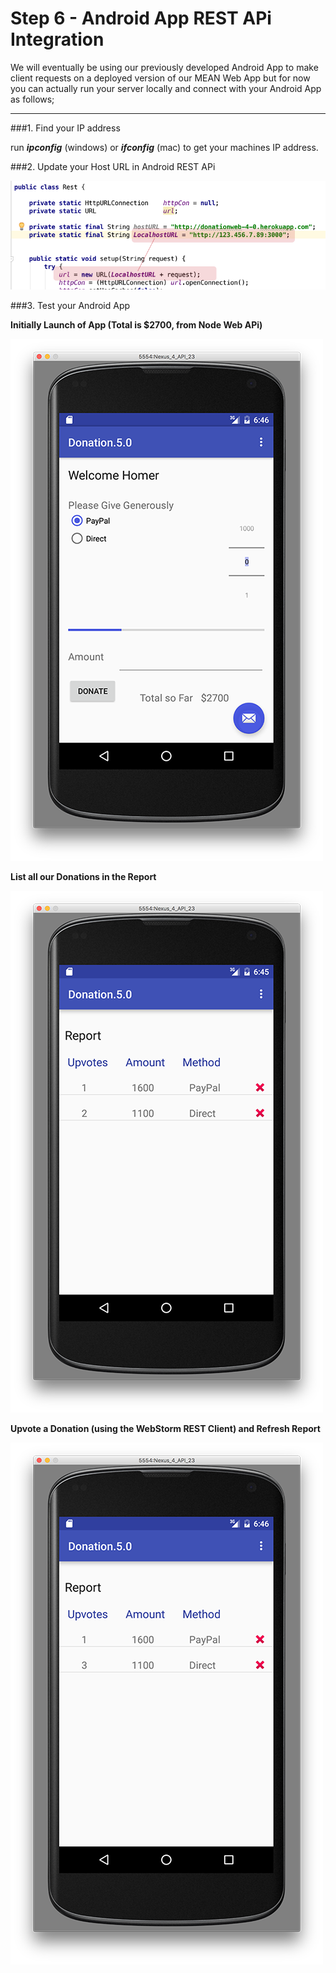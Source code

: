 # Step 6 - Android App REST APi Integration

We will eventually be using our previously developed Android App to make client requests on a deployed version of our MEAN Web App but for now you can actually run your server locally and connect with your Android App as follows;

---

###1. Find your IP address

run ***ipconfig*** (windows) or ***ifconfig*** (mac) to get your machines IP address.

###2. Update your Host URL in Android REST APi

![](../lab02/images/lab02android00.png)

###3. Test your Android App

**Initially Launch of App (Total is $2700, from Node Web APi)**

![](../lab02/images/lab02android03.png)

**List all our Donations in the Report**

![](../lab02/images/lab02android01.png)

**Upvote a Donation (using the WebStorm REST Client) and Refresh Report**

![](../lab02/images/lab02android02.png)